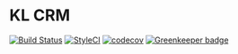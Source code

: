 # KL CRM

[![Build Status](https://travis-ci.org/ctessier/kl-crm.svg?branch=master)](https://travis-ci.org/ctessier/kl-crm)
[![StyleCI](https://styleci.io/repos/76776105/shield?branch=master)](https://styleci.io/repos/76776105)
[![codecov](https://codecov.io/gh/ctessier/kl-crm/branch/master/graph/badge.svg)](https://codecov.io/gh/ctessier/kl-crm) [![Greenkeeper badge](https://badges.greenkeeper.io/ctessier/kl-crm.svg)](https://greenkeeper.io/)
